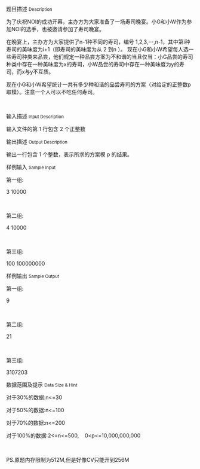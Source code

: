 <div class="panel panel-default">
<div class="area-title">
<span>
题目描述
<small>Description</small>
</span></div>
<div class="panel-body">

<p>为了庆祝NOI的成功开幕，主办方为大家准备了一场寿司晚宴。小G和小W作为参加NOI的选手，也被邀请参加了寿司晚宴。 </p><p>在晚宴上，主办方为大家提供了n-1种不同的寿司，编号 1,2,3,⋯,n-1，其中第i种寿司的美味度为i+1（即寿司的美味度为从 2 到n ）。 现在小G和小W希望每人选一些寿司种类来品尝，他们规定一种品尝方案为不和谐的当且仅当：小G品尝的寿司种类中存在一种美味度为x的寿司，小W品尝的寿司中存在一种美味度为y的寿司，而x与y不互质。 </p><p>现在小G和小W希望统计一共有多少种和谐的品尝寿司的方案（对给定的正整数p取模）。注意一个人可以不吃任何寿司。 </p><p><br></p>

</div>
</div>

<div class="panel panel-default">
<div class="area-title">
<span>
输入描述
<small>Input Description</small>
</span></div>
<div class="panel-body">
<p>输入文件的第 1 行包含 2 个正整数</p>

</div>
</div>
<div  class="panel panel-default">
<div class="area-title">
<span>
输出描述
<small>Output Description</small>
</span></div>
<div class="panel-body">

<p>输出一行包含 1 个整数，表示所求的方案模 p 的结果。</p>

</div>
</div>


<div class="panel panel-default">
<div class="area-title">
<span>
样例输入
<small>Sample Input</small>
</span></div>
<div class="panel-body">
<p>第一组:</p><p>3 10000</p><p><br></p><p>第二组:</p><p>4 10000<br></p><p><br></p><p>第三组:</p><p>100 100000000</p>

</div>
</div>

<div class="panel panel-default">
<div class="area-title">
<span>
样例输出
<small>Sample Output</small>
</span></div>
<div class="panel-body">
<p>第一组:</p><p>9<br></p><p><br></p><p>第二组:</p><p>21</p><p><br></p><p>第三组:</p><p>3107203</p>

</div>
</div>

<div class="panel panel-default">
<div class="area-title">
<span>
数据范围及提示
<small>Data Size & Hint</small>
</span></div>
<div class="panel-body">
<p>对于30%的数据:n&lt;=30<br></p><p>对于50%的数据:n&lt;=100<br></p><p>对于70%的数据:n&lt;=200</p><p>对于100%的数据:2&lt;=n&lt;=500,    0&lt;p&lt;=10,000,000,000</p><p><br></p><p>PS.原题内存限制为512M,但是好像CV只能开到256M</p>
</div>
</div>